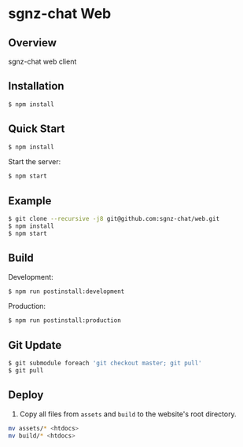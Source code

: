 sgnz-chat Web
====

## Overview
sgnz-chat web client

## Installation

```bash
$ npm install
```

## Quick Start

```bash
$ npm install
```

  Start the server:

```bash
$ npm start
```
## Example 

```bash
$ git clone --recursive -j8 git@github.com:sgnz-chat/web.git
$ npm install
$ npm start
```

## Build

  Development:

```bash
$ npm run postinstall:development
```

  Production:

```bash
$ npm run postinstall:production
```

## Git Update
```bash
$ git submodule foreach 'git checkout master; git pull'
$ git pull
```

## Deploy
1. Copy all files from `assets` and `build` to the website's root directory.

```bash
mv assets/* <htdocs>
mv build/* <htdocs>
```


